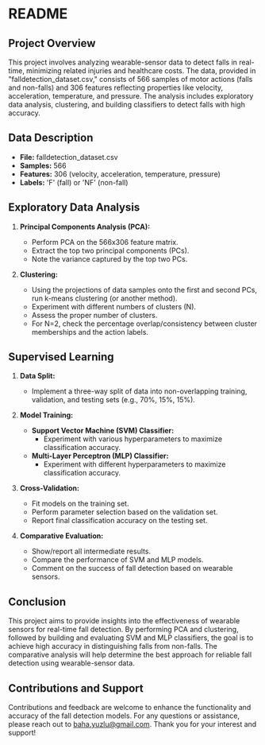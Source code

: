 # README

## Project Overview

This project involves analyzing wearable-sensor data to detect falls in real-time, minimizing related injuries and healthcare costs. The data, provided in "falldetection_dataset.csv," consists of 566 samples of motor actions (falls and non-falls) and 306 features reflecting properties like velocity, acceleration, temperature, and pressure. The analysis includes exploratory data analysis, clustering, and building classifiers to detect falls with high accuracy.

## Data Description

- **File:** falldetection_dataset.csv
- **Samples:** 566
- **Features:** 306 (velocity, acceleration, temperature, pressure)
- **Labels:** 'F' (fall) or 'NF' (non-fall)

## Exploratory Data Analysis

1. **Principal Components Analysis (PCA):**
   - Perform PCA on the 566x306 feature matrix.
   - Extract the top two principal components (PCs).
   - Note the variance captured by the top two PCs.

2. **Clustering:**
   - Using the projections of data samples onto the first and second PCs, run k-means clustering (or another method).
   - Experiment with different numbers of clusters (N).
   - Assess the proper number of clusters.
   - For N=2, check the percentage overlap/consistency between cluster memberships and the action labels.

## Supervised Learning

1. **Data Split:**
   - Implement a three-way split of data into non-overlapping training, validation, and testing sets (e.g., 70%, 15%, 15%).

2. **Model Training:**
   - **Support Vector Machine (SVM) Classifier:**
     - Experiment with various hyperparameters to maximize classification accuracy.
   - **Multi-Layer Perceptron (MLP) Classifier:**
     - Experiment with different hyperparameters to maximize classification accuracy.

3. **Cross-Validation:**
   - Fit models on the training set.
   - Perform parameter selection based on the validation set.
   - Report final classification accuracy on the testing set.

4. **Comparative Evaluation:**
   - Show/report all intermediate results.
   - Compare the performance of SVM and MLP models.
   - Comment on the success of fall detection based on wearable sensors.

## Conclusion

This project aims to provide insights into the effectiveness of wearable sensors for real-time fall detection. By performing PCA and clustering, followed by building and evaluating SVM and MLP classifiers, the goal is to achieve high accuracy in distinguishing falls from non-falls. The comparative analysis will help determine the best approach for reliable fall detection using wearable-sensor data.

## Contributions and Support

Contributions and feedback are welcome to enhance the functionality and accuracy of the fall detection models. For any questions or assistance, please reach out to baha.yuzlu@gmail.com. Thank you for your interest and support!
